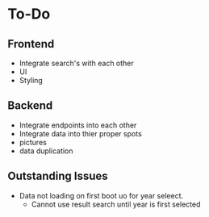 # To-Do

## Frontend

- Integrate search's with each other
- UI
- Styling

## Backend 

- Integrate endpoints into each other
- Integrate data into thier proper spots
- pictures
- data duplication


## Outstanding Issues
- Data not loading on first boot uo for year seleect.
    - Cannot use result search until year is first selected
